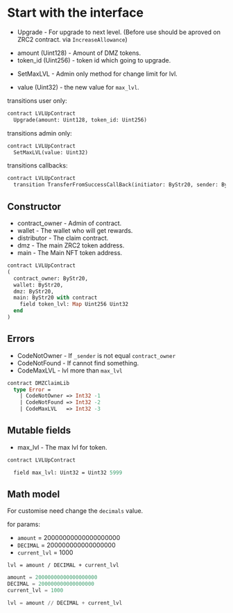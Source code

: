 # Start with the interface

 * Upgrade - For upgrade to next level. (Before use should be aproved on ZRC2 contract. via `IncreaseAllowance`)
  - amount (Uint128) - Amount of DMZ tokens.
  - token_id (Uint256) - token id which going to upgrade.
 * SetMaxLVL - Admin only method for change limit for lvl.
  - value (Uint32) - the new value for `max_lvl`.

transitions user only:
```Ocaml
contract LVLUpContract
  Upgrade(amount: Uint128, token_id: Uint256)
```

transitions admin only:
```Ocaml
contract LVLUpContract
  SetMaxLVL(value: Uint32)
```

transitions callbacks:
```Ocaml
contract LVLUpContract
  transition TransferFromSuccessCallBack(initiator: ByStr20, sender: ByStr20, recipient: ByStr20, amount: Uint128)
```

## Constructor

 * contract_owner - Admin of contract.
 * wallet - The wallet who will get rewards.
 * distributor - The claim contract.
 * dmz - The main ZRC2 token address.
 * main - The Main NFT token address.

```Ocaml
contract LVLUpContract
(
  contract_owner: ByStr20,
  wallet: ByStr20,
  dmz: ByStr20,
  main: ByStr20 with contract
    field token_lvl: Map Uint256 Uint32
  end
)
```

## Errors

 * CodeNotOwner - If `_sender` is not equal `contract_owner`
 * CodeNotFound - If cannot find something.
 * CodeMaxLVL - lvl more than `max_lvl`

```Ocaml
contract DMZClaimLib
  type Error =
    | CodeNotOwner => Int32 -1
    | CodeNotFound => Int32 -2
    | CodeMaxLVL   => Int32 -3
```

## Mutable fields

 * max_lvl - The max lvl for token.

```Ocaml
contract LVLUpContract

  field max_lvl: Uint32 = Uint32 5999
```

## Math model

For customise need change the `decimals` value.

for params:
  * `amount` = 20000000000000000000
  * `DECIMAL` = 200000000000000000
  * `current_lvl` = 1000

`lvl = amount / DECIMAL + current_lvl`

```python
amount = 20000000000000000000
DECIMAL = 200000000000000000
current_lvl = 1000

lvl = amount // DECIMAL + current_lvl
```
